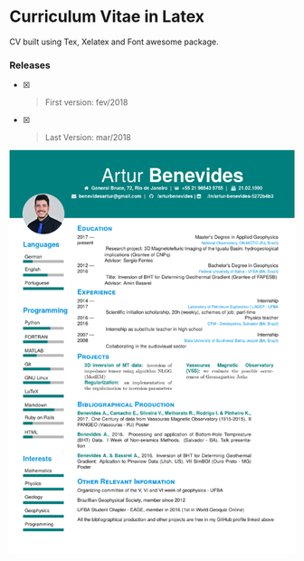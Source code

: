 # Curriculum Vitae in Latex

CV built using Tex, Xelatex and Font awesome package.

### Releases

- [x] > First version: fev/2018

- [x] > Last Version: mar/2018

<img src='https://github.com/arturbenevides/cv/blob/master/canvas.png' width=1000> 
